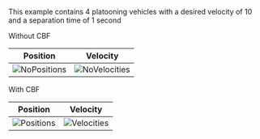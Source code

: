 This example contains 4 platooning vehicles with a desired velocity of 10 and a separation time of 1 second


Without CBF



| Position | Velocity |
| --- | --- |
| ![NoPositions](https://user-images.githubusercontent.com/32720154/198383161-f1208a33-2914-4e33-b0c1-4b0168535a63.png) | ![NoVelocities](https://user-images.githubusercontent.com/32720154/198383165-0a5b3481-b49f-4c83-9e8a-80c262da0505.png) |

With CBF

| Position | Velocity |
| --- | --- |
| ![Positions](https://user-images.githubusercontent.com/32720154/198383280-27692705-361a-475a-b960-1f281b67f28b.png) | ![Velocities](https://user-images.githubusercontent.com/32720154/198383293-c8f65776-82f9-4bd7-a672-2053163c6c64.png) |
